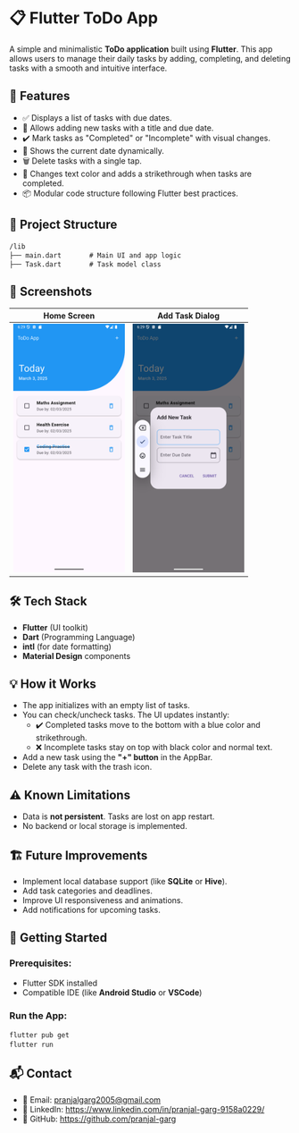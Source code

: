 # 📋 Flutter ToDo App

A simple and minimalistic **ToDo application** built using **Flutter**. This app allows users to manage their daily tasks by adding, completing, and deleting tasks with a smooth and intuitive interface.

## 🚀 Features

- ✅ Displays a list of tasks with due dates.
- 📝 Allows adding new tasks with a title and due date.
- ✔️ Mark tasks as "Completed" or "Incomplete" with visual changes.
- 📅 Shows the current date dynamically.
- 🗑️ Delete tasks with a single tap.
- 🎨 Changes text color and adds a strikethrough when tasks are completed.
- 📦 Modular code structure following Flutter best practices.

## 📂 Project Structure

```plaintext
/lib
├── main.dart       # Main UI and app logic
├── Task.dart       # Task model class
```



## 📱 Screenshots

| Home Screen | Add Task Dialog |
|-------------|-----------------|
|<img src="Screenshot_20250303_182948.png" width="200"/>|<img src="Screenshot_20250303_183001.png" width="200"/>|

## 🛠️ Tech Stack

- **Flutter** (UI toolkit)
- **Dart** (Programming Language)
- **intl** (for date formatting)
- **Material Design** components

## 💡 How it Works

- The app initializes with an empty list of tasks.
- You can check/uncheck tasks. The UI updates instantly:
  - ✔️ Completed tasks move to the bottom with a blue color and strikethrough.
  - ❌ Incomplete tasks stay on top with black color and normal text.
- Add a new task using the **"+" button** in the AppBar.
- Delete any task with the trash icon.

## ⚠️ Known Limitations

- Data is **not persistent**. Tasks are lost on app restart.
- No backend or local storage is implemented.

## 🏗️ Future Improvements

- Implement local database support (like **SQLite** or **Hive**).
- Add task categories and deadlines.
- Improve UI responsiveness and animations.
- Add notifications for upcoming tasks.

## 🏃 Getting Started

### Prerequisites:
- Flutter SDK installed
- Compatible IDE (like **Android Studio** or **VSCode**)

### Run the App:
```bash
flutter pub get
flutter run
```

## 📬 Contact
- 📧 Email: pranjalgarg2005@gmail.com
- 💼 LinkedIn: https://www.linkedin.com/in/pranjal-garg-9158a0229/
- 🐙 GitHub: https://github.com/pranjal-garg
